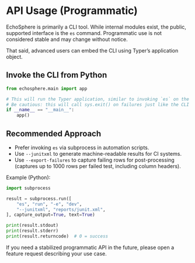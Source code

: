 # API Usage (Programmatic)

EchoSphere is primarily a CLI tool. While internal modules exist, the public, supported interface is the `es` command. Programmatic use is not considered stable and may change without notice.

That said, advanced users can embed the CLI using Typer’s application object.

## Invoke the CLI from Python
```python
from echosphere.main import app

# This will run the Typer application, similar to invoking `es` on the command line
# Be cautious: this will call sys.exit() on failures just like the CLI does.
if __name__ == "__main__":
    app()
```

## Recommended Approach
- Prefer invoking `es` via subprocess in automation scripts.
- Use `--junitxml` to generate machine-readable results for CI systems.
- Use `--export-failures` to capture failing rows for post-processing (captures up to 1000 rows per failed test, including column headers).

Example (Python):
```python
import subprocess

result = subprocess.run([
    "es", "run", "-e", "dev",
    "--junitxml", "reports/junit.xml",
], capture_output=True, text=True)

print(result.stdout)
print(result.stderr)
print(result.returncode)  # 0 = success
```

If you need a stabilized programmatic API in the future, please open a feature request describing your use case.

